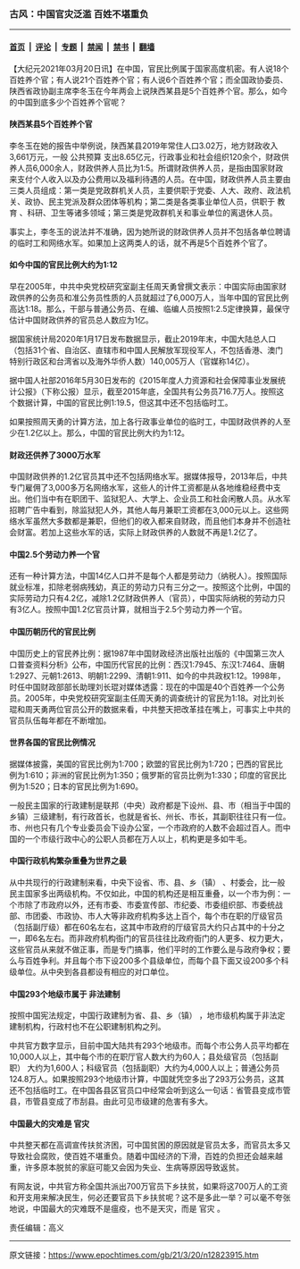 ### 古风：中国官灾泛滥  百姓不堪重负

---

#### [首页](../../../..?n12823915) &nbsp;|&nbsp; [评论](../../../../../epoch-comment?n12823915) &nbsp;|&nbsp; [专题](../../../../../epoch-special?n12823915) &nbsp;|&nbsp; [禁闻](../../../../../epoch-news?n12823915) &nbsp;|&nbsp; [禁书](../../../../../books?n12823915) &nbsp;|&nbsp; [翻墙](https://github.com/gfw-breaker/nogfw/blob/master/README.md?n12823915)


<div class="post_content" id="artbody" itemprop="articleBody">
 <!-- article content begin -->
 <p>
  【大纪元2021年03月20日讯】在中国，官民比例属于国家高度机密。有人说18个百姓养个官；有人说21个百姓养个官；有人说6个百姓养个官；而全国政协委员、陕西省政协副主席李冬玉在今年两会上说陕西某县是5个百姓养个官。那么，如今的中国到底多少个百姓养个官呢？
 </p>
 <h4>
  陕西某县5个百姓养个官
 </h4>
 <p>
  李冬玉在她的报告中举例说，陕西某县2019年常住人口3.02万，地方财政收入3,661万元，一般
  <ok href="https://www.epochtimes.com/gb/tag/%E5%85%AC%E5%85%B1%E9%A2%84%E7%AE%97.html">
   公共预算
  </ok>
  支出8.65亿元，行政事业和社会组织120余个，财政供养人员6,000余人，财政供养人员比为1:5。所谓财政供养人员，是指由国家财政来支付个人收入以及办公费用以及福利待遇的人员。在中国，财政供养人员主要由三类人员组成：第一类是党政群机关人员，主要供职于党委、人大、政府、政法机关、政协、民主党派及群众团体等机构；第二类是各类事业单位人员，供职于
  <ok href="https://www.epochtimes.com/gb/tag/%E6%95%99%E8%82%B2.html">
   教育
  </ok>
  、科研、卫生等诸多领域；第三类是党政群机关和事业单位的离退休人员。
 </p>
 <p>
  事实上，李冬玉的说法并不准确，因为她所说的财政供养人员并不包括各单位聘请的临时工和网络水军。如果加上这两类人的话，就不再是5个百姓养个官了。
 </p>
 <h4>
  如今中国的官民比例大约为1:12
 </h4>
 <p>
  早在2005年，中共中央党校研究室副主任周天勇曾撰文表示：中国实际由国家财政供养的公务员和准公务员性质的人员就超过了6,000万人，当年中国的官民比例高达1:18。那么，干部与普通公务员、在编、临编人员按照1:2.5定律换算，最保守估计中国财政供养的官员总人数应为1亿。
 </p>
 <p>
  据国家统计局2020年1月17日发布数据显示，截止2019年末，中国大陆总人口（包括31个省、自治区、直辖市和中国人民解放军现役军人，不包括香港、澳门特别行政区和台湾省以及海外华侨人数）140,005万人（官媒称14亿）。
 </p>
 <p>
  据中国人社部2016年5月30日发布的《2015年度人力资源和社会保障事业发展统计公报》（下称公报）显示，截至2015年底，全国共有公务员716.7万人。按照这个数据计算，中国的官民比例1:19.5，但这其中还不包括临时工。
 </p>
 <p>
  如果按照周天勇的计算方法，加上各行政事业单位的临时工，中国财政供养的人至少在1.2亿以上。那么，中国的官民比例大约为1:12。
 </p>
 <h4>
  财政还供养了3000万水军
 </h4>
 <p>
  中国财政供养的1.2亿官员其中还不包括网络水军。据媒体报导，2013年后，中共专门雇佣了3,000多万名网络水军，这些人的计件工资都是从各地维稳经费中支出。他们当中有在职团干、监狱犯人、大学上、企业员工和社会闲散人员。从水军招聘广告中看到，除监狱犯人外，其他人每月兼职工资都在3,000元以上。这些网络水军虽然大多数都是兼职，但他们的收入都来自财政，而且他们本身并不创造社会财富。若加上这些水军的话，实际上财政供养的人数就不再是1.2亿了。
 </p>
 <h4>
  中国2.5个劳动力养一个官
 </h4>
 <p>
  还有一种计算方法，中国14亿人口并不是每个人都是劳动力（纳税人）。按照国际就业标准，扣除老弱病残幼，真正的劳动力只有三分之一。按照这个比例，中国的实际劳动力只有4.2亿，减除1.2亿财政供养人（官员），中国实际纳税的劳动力只有3亿人。按照中国1.2亿官员计算，就相当于2.5个劳动力养一个官。
 </p>
 <h4>
  中国历朝历代的官民比例
 </h4>
 <p>
  中国历史上的官民养比例：据1987年中国财政经济出版社出版的《中国第三次人口普查资料分析》公布，中国历代官民的比例：西汉1:7945、东汉1:7464、唐朝1:2927、元朝1:2613、明朝1:2299、清朝1:911、如今的中共政权1:12。1998年，时任中国财政部部长助理刘长琨对媒体透露：现在的中国是40个百姓养一个公务员。2005年，中央党校研究室副主任周天勇的调查统计的官民为1:18。对比刘长琨和周天勇两位官员公开的数据来看，中共整天把改革挂在嘴上，可事实上中共的官员队伍每年都在不断增加。
 </p>
 <h4>
  世界各国的官民比例情况
 </h4>
 <p>
  据媒体披露，美国的官民比例为1:700；欧盟的官民比例为1:720；巴西的官民比例为1:610；非洲的官民比例为1:350；俄罗斯的官员比例为1:330；印度的官民比例为1:520；日本的官民比例为1:690。
 </p>
 <p>
  一般民主国家的行政建制是联邦（中央）政府都是下设州、县、市（相当于中国的乡镇）三级建制，有行政首长，也就是省长、州长、市长，其副职往往只有一位。市、州也只有几个专业委员会下设办公室，一个市政府的人数不会超过百人。而中国的一个市级行政中心的公职人员都在万人以上，机构更是多如牛毛。
 </p>
 <h4>
  中国行政机构繁杂重叠为世界之最
 </h4>
 <p>
  从中共现行的行政建制来看，中央下设省、市、县、乡（镇） 、村委会，比一般民主国家多出两级机构。不仅如此，中国的机构还是相互重叠，以一个市为例：一个市除了市政府以外，还有市委、市委宣传部、市纪委、市委组织部、市委统战部、市团委、市政协、市人大等非政府机构多达上百个，每个市在职的厅级官员（包括副厅级）都在60名左右，这其中市政府的厅级官员大约只占其中的十分之一，即6名左右。而非政府机构衙门的官员往往比政府衙门的人更多、权力更大，这些官员从来就不做正事，而是专门搞事，他们平时的工作要么是与政府争权；要么与百姓争利。并且每个市下设200多个县级单位，而每个县下面又设200多个科级单位。从中央到各县都设有相应的对口单位。
 </p>
 <h4>
  中国293个地级市属于
  <ok href="https://www.epochtimes.com/gb/tag/%E9%9D%9E%E6%B3%95%E5%BB%BA%E5%88%B6.html">
   非法建制
  </ok>
 </h4>
 <p>
  按照中国宪法规定，中国行政建制为省、县、乡（镇） ，地市级机构属于非法定建制机构，行政村也不在公职建制机构之列。
 </p>
 <p>
  中共官方数字显示，目前中国大陆共有293个地级市。而每个市公务人员平均都在10,000人以上，其中每个市的在职厅官人数大约为60人；县处级官员（包括副职） 大约为1,600人；科级官员（包括副职）大约为4,000人以上；普通公务员124.8万人。如果按照293个地级市计算，中国就凭空多出了293万公务员，这其还不包括临时工。在中国各县区官员口中经常会听到这么一句话：省管县变成市管县，市管县变成了市刮县。由此可见市级建的危害有多大。
 </p>
 <h4>
  中国最大的灾难是
  <ok href="https://www.epochtimes.com/gb/tag/%E5%AE%98%E7%81%BE.html">
   官灾
  </ok>
 </h4>
 <p>
  中共整天都在高调宣传扶贫济困，可中国贫困的原因就是官员太多，而官员太多又导致社会腐败，使百姓不堪重负。随着中国经济的下滑，百姓的负担还会越来越重，许多原本脱贫的家庭可能又会因为失业、生病等原因导致返贫。
 </p>
 <p>
  有网友说，中共官方称全国共派出700万官员下乡扶贫，如果将这700万人的工资和开支用来解决民生，何必还要官员下乡扶贫呢？这不是多此一举？可以毫不夸张地说，中国最大的灾难既不是瘟疫，也不是天灾，而是
  <ok href="https://www.epochtimes.com/gb/tag/%E5%AE%98%E7%81%BE.html">
   官灾
  </ok>
  。
 </p>
 <p>
  责任编辑：高义
 </p>
 <!-- article content end -->
 <div id="below_article_ad">
 </div>
</div>


---

原文链接：https://www.epochtimes.com/gb/21/3/20/n12823915.htm